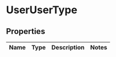 

# UserUserType


## Properties

| Name | Type | Description | Notes |
|------------ | ------------- | ------------- | -------------|



